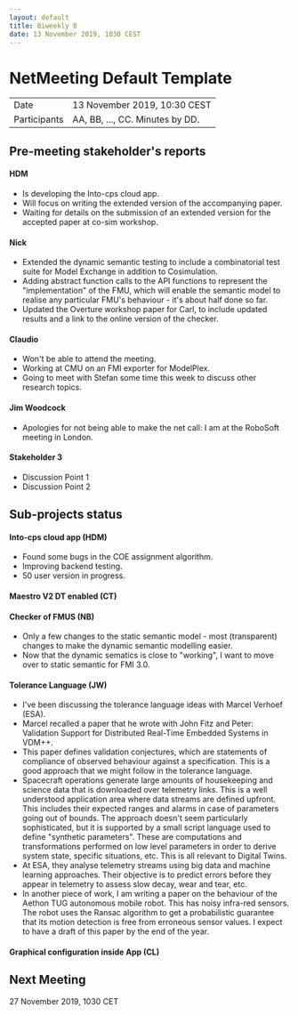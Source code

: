 ```yaml
---
layout: default
title: Biweekly 8
date: 13 November 2019, 1030 CEST
---
```


<script src="https://code.jquery.com/jquery-1.11.1.min.js">
</script>
<script src="/javascripts/edit.js"></script>
<script>setEditButonNm();</script>

# NetMeeting Default Template

|||
|---|---|
| Date | 13 November 2019, 10:30 CEST |
| Participants | AA, BB, ..., CC.  Minutes by DD. |


## Pre-meeting stakeholder's reports

<!-- Please keep in mind that the minutes are publicly available, and that
private information must be stored elsewhere.  -->

#### HDM
* Is developing the Into-cps cloud app.
* Will focus on writing the extended version of the accompanying paper. 
* Waiting for details on the submission of an extended version for the accepted paper at co-sim workshop.

#### Nick
* Extended the dynamic semantic testing to include a combinatorial test suite for Model Exchange in addition to Cosimulation.
* Adding abstract function calls to the API functions to represent the "implementation" of the FMU, which will enable the semantic model to realise any particular FMU's behaviour - it's about half done so far.
* Updated the Overture workshop paper for Carl, to include updated results and a link to the online version of the checker.

#### Claudio
* Won't be able to attend the meeting.
* Working at CMU on an FMI exporter for ModelPlex.
* Going to meet with Stefan some time this week to discuss other research topics.


#### Jim Woodcock
* Apologies for not being able to make the net call: I am at the RoboSoft meeting in London.

#### Stakeholder 3
* Discussion Point 1
* Discussion Point 2


## Sub-projects status


#### Into-cps cloud app (HDM)
* Found some bugs in the COE assignment algorithm. 
* Improving backend testing.
* 50 user version in progress.

#### Maestro V2 DT enabled (CT)

#### Checker of FMUS (NB)
* Only a few changes to the static semantic model - most (transparent) changes to make the dynamic semantic modelling easier.
* Now that the dynamic sematics is close to "working", I want to move over to static semantic for FMI 3.0.

#### Tolerance Language (JW)
 * I've been discussing the tolerance language ideas with Marcel Verhoef (ESA).
 * Marcel recalled a paper that he wrote with John Fitz and Peter: Validation Support for Distributed Real-Time Embedded Systems in VDM++.
 * This paper defines validation conjectures, which are statements of compliance of observed behaviour against a specification. This is a good approach that we might follow in the tolerance language.
 * Spacecraft operations generate large amounts of housekeeping and science data that is downloaded over telemetry links. This is a well understood application area where data streams are defined upfront. This includes their expected ranges and alarms in case of parameters going out of bounds. The approach doesn't seem particularly sophisticated, but it is supported by a small script language used to define "synthetic parameters". These are computations and transformations performed on low level parameters in order to derive system state, specific situations, etc. This is all relevant to Digital Twins.
 * At ESA, they analyse telemetry streams using big data and machine learning approaches. Their objective is to predict errors before they appear in telemetry to assess slow decay, wear and tear, etc.
 * In another piece of work, I am writing a paper on the behaviour of the Aethon TUG autonomous mobile robot. This has noisy infra-red sensors. The robot uses the Ransac algorithm to get a probabilistic guarantee that its motion detection is free from erroneous sensor values. I expect to have a draft of this paper by the end of the year.

#### Graphical configuration inside App (CL)


Next Meeting
------------

27 November 2019, 1030 CET


<div id="edit_page_div"></div>
